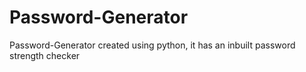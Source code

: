 # Password-Generator
Password-Generator created using python, it has an inbuilt password strength checker 
